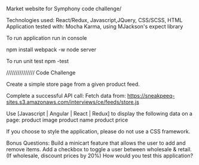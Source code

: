 Market website for Symphony code challenge/

Technologies used:
React/Redux, Javascript,JQuery, CSS/SCSS, HTML
Application tested with: Mocha Karma, using MJackson's expect library

To run application run in console

npm install
webpack -w
node server

To run unit test
npm -test

///////////////
Code Challenge

Create a simple store page from a given product feed.

Complete a successful API call:
Fetch data from: https://sneakpeeq-sites.s3.amazonaws.com/interviews/ce/feeds/store.js

Use [Javascript | Angular | React | Redux] to display the following data on a page:
product image
product name
product price

If you choose to style the application, please do not use a CSS framework.

Bonus Questions:
Build a minicart feature that allows the user to add and remove items.
Add a checkbox to toggle a user between wholesale & retail. (If wholesale, discount prices by 20%)
How would you test this application?
